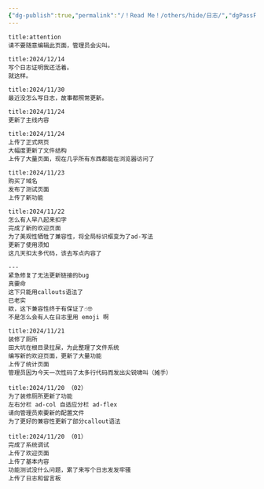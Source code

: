 ```yaml
---
{"dg-publish":true,"permalink":"/！Read Me！/others/hide/日志/","dgPassFrontmatter":true,"noteIcon":"","created":"2024-12-31T16:30:18.698+08:00","updated":"2024-12-14T22:47:45.000+08:00"}
---
```



```ad-attention
title:attention
请不要随意编辑此页面，管理员会尖叫。
```

```ad-info
title:2024/12/14
写个日志证明我还活着。
就这样。
```

```ad-info
title:2024/11/30
最近没怎么写日志，故事都照常更新。
```

```ad-info
title:2024/11/24
更新了主线内容
```

```ad-info
title:2024/11/24
上传了正式网页
大幅度更新了文件结构
上传了大量页面，现在几乎所有东西都能在浏览器访问了
```

```ad-info
title:2024/11/23
购买了域名
发布了测试页面
上传了新功能

```

```ad-info
title:2024/11/22
怎么有人早八起来扣字
完成了新的欢迎页面
为了美观性牺牲了兼容性，将全局标识框变为了ad-写法
更新了使用须知
这几天扣太多代码，该去写点内容了

---
紧急修复了无法更新链接的bug
真要命
这下只能用callouts语法了
已老实
欸，这下兼容性终于有保证了☝️🤓
不是怎么会有人在日志里用 emoji 啊
```

```ad-info
title:2024/11/21
装修了厕所
田大坑在根目录拉屎，为此整理了文件系统
编写新的欢迎页面，更新了大量功能
上传了统计页面
管理员因为今天一次性码了太多行代码而发出尖锐啸叫（摊手）
```

```ad-info
title:2024/11/20 （02）
为了装修厕所更新了功能
左右分栏 ad-col 自适应分栏 ad-flex
请向管理员索要新的配置文件
为了更好的兼容性更新了部分callout语法
```

```ad-info
title:2024/11/20 （01）
完成了系统调试
上传了欢迎页面
上传了基本内容
功能测试没什么问题，累了来写个日志发发牢骚
上传了日志和留言板
```
